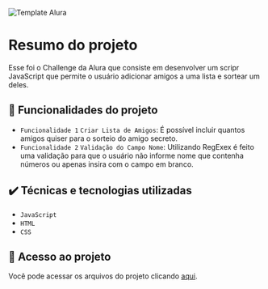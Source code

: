 ![Template Alura](https://github.com/gui-lirasilva/Edige-POO/blob/master/Template/Thumbnails%20GitHub.png?raw=true)


# Resumo do projeto
Esse foi o Challenge da Alura que consiste em desenvolver um scripr JavaScript que permite o usuário adicionar amigos a uma lista e sortear um deles.

## 🔨 Funcionalidades do projeto

- `Funcionalidade 1` `Criar Lista de Amigos`: É possível incluir quantos amigos quiser para o sorteio do amigo secreto.
- `Funcionalidade 2` `Validação do Campo Nome`: Utilizando RegExex é feito uma validação para que o usuário não informe nome que contenha números ou apenas insira com o campo em branco.
## ✔️ Técnicas e tecnologias utilizadas

- ``JavaScript``
- ``HTML``
- ``CSS``

## 📁 Acesso ao projeto
Você pode acessar os arquivos do projeto clicando [aqui]([(https://github.com/viniciogomes92/JS4/tree/main/challenge-amigo-secreto_pt)]).
